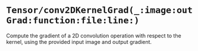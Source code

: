 # ``Tensor/conv2DKernelGrad(_:image:outGrad:function:file:line:)``

Compute the gradient of a 2D convolution operation with respect to the kernel, using the provided input image and output gradient.